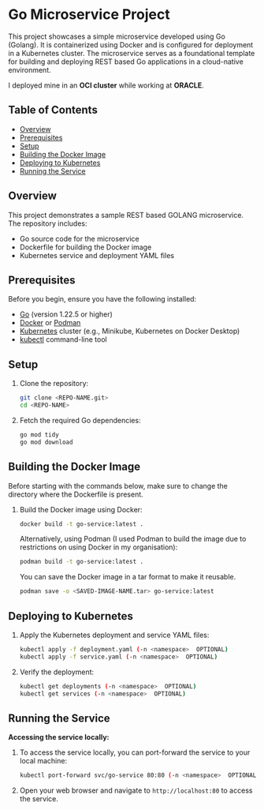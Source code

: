 # Go Microservice Project

This project showcases a simple microservice developed using Go (Golang). It is containerized using Docker and is configured for deployment in a Kubernetes cluster. The microservice serves as a foundational template for building and deploying REST based Go applications in a cloud-native environment.

I deployed mine in an **OCI cluster** while working at **ORACLE**.

## Table of Contents

- [Overview](#overview)
- [Prerequisites](#prerequisites)
- [Setup](#setup)
- [Building the Docker Image](#building-the-docker-image)
- [Deploying to Kubernetes](#deploying-to-kubernetes)
- [Running the Service](#running-the-service)

## Overview

This project demonstrates a sample REST based GOLANG microservice. The repository includes:

- Go source code for the microservice
- Dockerfile for building the Docker image
- Kubernetes service and deployment YAML files

## Prerequisites

Before you begin, ensure you have the following installed:

- [Go](https://golang.org/doc/install) (version 1.22.5 or higher)
- [Docker](https://docs.docker.com/get-docker/) or [Podman](https://podman.io/getting-started/installation)
- [Kubernetes](https://kubernetes.io/docs/setup/) cluster (e.g., Minikube, Kubernetes on Docker Desktop)
- [kubectl](https://kubernetes.io/docs/tasks/tools/install-kubectl/) command-line tool

## Setup

1. Clone the repository:

    ```sh
    git clone <REPO-NAME.git>
    cd <REPO-NAME>
    ```

2. Fetch the required Go dependencies:

    ```sh
    go mod tidy
    go mod download
    ```

## Building the Docker Image
Before starting with the commands below, make sure to change the directory where the Dockerfile is present.

1. Build the Docker image using Docker:

    ```sh
    docker build -t go-service:latest .
    ```

    Alternatively, using Podman (I used Podman to build the image due to restrictions on using Docker in my organisation):

    ```sh
    podman build -t go-service:latest .
    ```
    You can save the Docker image in a tar format to make it reusable.
    ```sh
    podman save -o <SAVED-IMAGE-NAME.tar> go-service:latest
    ```

## Deploying to Kubernetes

1. Apply the Kubernetes deployment and service YAML files:

    ```sh
    kubectl apply -f deployment.yaml (-n <namespace>  OPTIONAL) 
    kubectl apply -f service.yaml (-n <namespace>  OPTIONAL)
    ```

2. Verify the deployment:

    ```sh
    kubectl get deployments (-n <namespace>  OPTIONAL)
    kubectl get services (-n <namespace>  OPTIONAL)
    ```

## Running the Service

**Accessing the service locally:**
1. To access the service locally, you can port-forward the service to your local machine:

    ```sh
    kubectl port-forward svc/go-service 80:80 (-n <namespace>  OPTIONAL)
    ```
2. Open your web browser and navigate to `http://localhost:80` to access the service.
